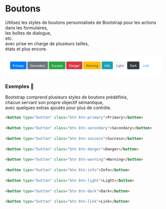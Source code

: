 # Boutons

Utilisez les styles de boutons personnalisés de Bootstrap pour les actions dans les formulaires, <br/>
les boîtes de dialogue, <br/>
etc. <br/>
avec prise en charge de plusieurs tailles,<br/> 
états et plus encore.

![im](/img/buttons.png)

### Exemples :speech_balloon:

Bootstrap comprend plusieurs styles de boutons prédéfinis,<br/>
chacun servant son propre objectif sémantique,<br/>
avec quelques extras ajoutés pour plus de contrôle.

        
````html
<button type="button" class="btn btn-primary">Primary</button>

<button type="button" class="btn btn-secondary">Secondary</button>

<button type="button" class="btn btn-success">Success</button>

<button type="button" class="btn btn-danger">Danger</button>

<button type="button" class="btn btn-warning">Warning</button>

<button type="button" class="btn btn-info">Info</button>

<button type="button" class="btn btn-light">Light</button>

<button type="button" class="btn btn-dark">Dark</button>

<button type="button" class="btn btn-link">Link</button>
````